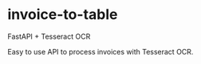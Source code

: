 # invoice-to-table
FastAPI + Tesseract OCR

Easy to use API to process invoices with Tesseract OCR.
